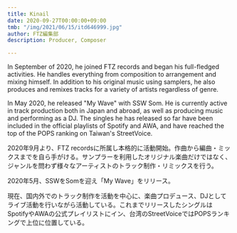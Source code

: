 ```yaml
---
title: Kinail
date: 2020-09-27T00:00:00+09:00
tmb: "/img/2021/06/15/itd646999.jpg"
author: FTZ編集部
description: Producer, Composer

---
```

In September of 2020, he joined FTZ records and began his full-fledged activities. He handles everything from composition to arrangement and mixing himself. In addition to his original music using samplers, he also produces and remixes tracks for a variety of artists regardless of genre.

In May 2020, he released "My Wave" with SSW Som. He is currently active in track production both in Japan and abroad, as well as producing music and performing as a DJ. The singles he has released so far have been included in the official playlists of Spotify and AWA, and have reached the top of the POPS ranking on Taiwan's StreetVoice.

2020年9月より、FTZ recordsに所属し本格的に活動開始。作曲から編曲・ミックスまでを自ら手がける。サンプラーを利用したオリジナル楽曲だけではなく、 ジャンルを問わず様々なアーティストのトラック制作・リミックスを行う。

2020年5月、SSWをSomを迎え「My Wave」をリリース。

現在、国内外でのトラック制作を活動を中心に、楽曲プロデュース、DJとしてライブ活動を行いながら活動している。これまでリリースしたシングルはSpotifyやAWAの公式プレイリストにイン、台湾のStreetVoiceではPOPSランキングで上位に位置している。